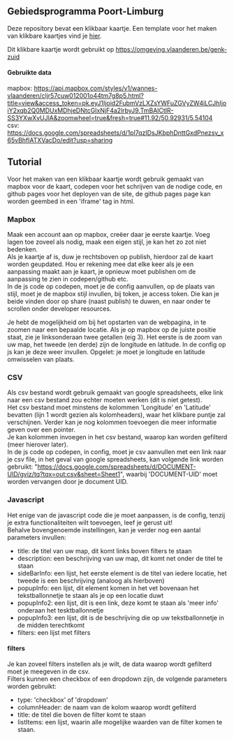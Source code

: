 ## Gebiedsprogramma Poort-Limburg

Deze repository bevat een klikbaar kaartje. Een template voor het maken van klikbare kaartjes vind je [hier](https://codepen.io/wannes-vlaanderen/pen/oNQGWxx).

Dit klikbare kaartje wordt gebruikt op https://omgeving.vlaanderen.be/genk-zuid

#### Gebruikte data
mapbox: https://api.mapbox.com/styles/v1/wannes-vlaanderen/cljr57cuw012001o44tm7g8p5.html?title=view&access_token=pk.eyJ1Ijoid2FubmVzLXZsYWFuZGVyZW4iLCJhIjoiY2xqb2Q0MDUxMDhjeDNtcGIxNjF4a2lrbyJ9.TmBAlCtIR-SS3YXwXvUJlA&zoomwheel=true&fresh=true#11.92/50.92931/5.54104  
csv: https://docs.google.com/spreadsheets/d/1pl7qzIDsJKbphDnttGxdPnezsv_x65vBhflATXVacDo/edit?usp=sharing


## Tutorial

Voor het maken van een klikbaar kaartje wordt gebruik gemaakt van mapbox voor de kaart, codepen voor het schrijven van de nodige code, en github pages voor het deployen van de site, de github pages page kan worden geembed in een 'iframe' tag in html.


### Mapbox
Maak een account aan op mapbox, creëer daar je eerste kaartje. Voeg lagen toe zoveel als nodig, maak een eigen stijl, je kan het zo zot niet bedenken.  
Als je kaartje af is, duw je rechtsboven op publish, hierdoor zal de kaart worden geupdated. Hou er rekening mee dat elke keer als je een aanpassing maakt aan je kaart, je opnieuw moet publishen om de aanpassing te zien in codepen/github etc.  
In de js code op codepen, moet je de config aanvullen, op de plaats van stijl, moet je de mapbox stijl invullen, bij token, je access token. Die kan je beide vinden door op share (naast publish) te duwen, en naar onder te scrollen onder developer resources.  

Je hebt de mogelijkheid om bij het opstarten van de webpagina, in te zoomen naar een bepaalde locatie. Als je op mapbox op de juiste positie staat, zie je linksonderaan twee getallen (eig 3). Het eerste is de zoom van uw map, het tweede (en derde) zijn de longitude en latitude. In de config op js kan je deze weer invullen. Opgelet: je moet je longitude en latitude omwisselen van plaats.

### CSV
Als csv bestand wordt gebruik gemaakt van google spreadsheets, elke link naar een csv bestand zou echter moeten werken (dit is niet getest).  
Het csv bestand moet minstens de kolommen 'Longitude' en 'Latitude' bevatten (lijn 1 wordt gezien als kolomheaders), waar het klikbare puntje zal verschijnen. Verder kan je nog kolommen toevoegen die meer informatie geven over een pointer.  
Je kan kolommen invoegen in het csv bestand, waarop kan worden gefilterd (meer hierover later).  
In de js code op codepen, in config, moet je csv aanvullen met een link naar je csv file, in het geval van google spreadsheets, kan volgende link worden gebruikt: "https://docs.google.com/spreadsheets/d/DOCUMENT-UID/gviz/tq?tqx=out:csv&sheet=Sheet1", waarbij 'DOCUMENT-UID' moet worden vervangen door je document UID.

### Javascript
Het enige van de javascript code die je moet aanpassen, is de config, tenzij je extra functionaliteiten wilt toevoegen, leef je gerust uit!  
Behalve bovengenoemde instellingen, kan je verder nog een aantal parameters invullen:
- title: de titel van uw map, dit komt links boven filters te staan
- description: een beschrijving van uw map, dit komt net onder de titel te staan
- sideBarInfo: een lijst, het eerste element is de titel van iedere locatie, het tweede is een beschrijving (analoog als hierboven)
- popupInfo: een lijst, dit element komen in het vet bovenaan het tekstballonnetje te staan als je op een locatie duwt
- popupInfo2: een lijst, dit is een link, deze komt te staan als 'meer info' onderaan het tesktballonnetje
- popupInfo3: een lijst, dit is de beschrijving die op uw tekstballonnetje in de midden terechtkomt
- filters: een lijst met filters

#### filters
Je kan zoveel filters instellen als je wilt, de data waarop wordt gefilterd moet je meegeven in de csv.  
Filters kunnen een checkbox of een dropdown zijn, de volgende parameters worden gebruikt:

- type: 'checkbox' of 'dropdown'
- columnHeader: de naam van de kolom waarop wordt gefilterd
- title: de titel die boven de filter komt te staan
- listItems: een lijst, waarin alle mogelijke waarden van de filter komen te staan.

